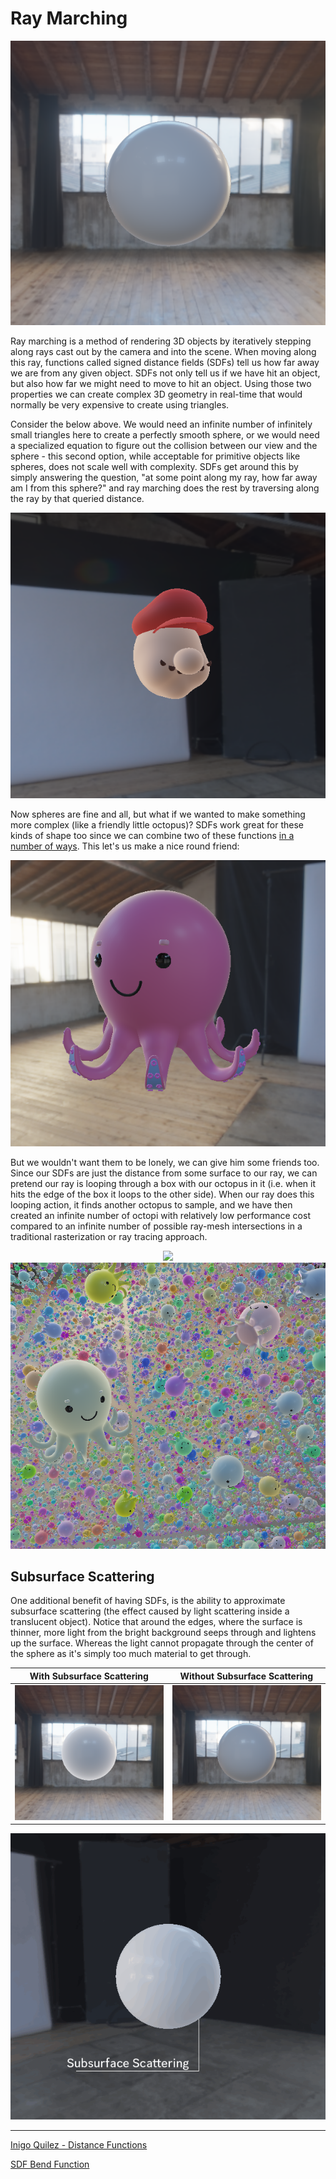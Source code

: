 Ray Marching
======================

<div align="center">
  <img src="Output/subsurface_no_crop.png"/>
</div>

Ray marching is a method of rendering 3D objects by iteratively stepping along rays cast out by the camera and into the scene. When moving along this ray, functions called signed distance fields (SDFs) tell us how far away we are from any given object. SDFs not only tell us if we have hit an object, but also how far we might need to move to hit an object. Using those two properties we can create complex 3D geometry in real-time that would normally be very expensive to create using triangles.

Consider the below above. We would need an infinite number of infinitely small triangles here to create a perfectly smooth sphere, or we would need a specialized equation to figure out the collision between our view and the sphere - this second option, while acceptable for primitive objects like spheres, does not scale well with complexity. SDFs get around this by simply answering the question, "at some point along my ray, how far away am I from this sphere?" and ray marching does the rest by traversing along the ray by that queried distance.

<div align="center">
  <img src="Output/Wahoo.png"/>
</div>

Now spheres are fine and all, but what if we wanted to make something more complex (like a friendly little octopus)? SDFs work great for these kinds of shape too since we can combine two of these functions [in a number of ways](https://iquilezles.org/articles/distfunctions/#:~:text=Primitive%20combinations). This let's us make a nice round friend:

<div align="center">
  <img src="Output/octopus_crop.png"/>
</div>

But we wouldn't want them to be lonely, we can give him some friends too. Since our SDFs are just the distance from some surface to our ray, we can pretend our ray is looping through a box with our octopus in it (i.e. when it hits the edge of the box it loops to the other side). When our ray does this looping action, it finds another octopus to sample, and we have then created an infinite number of octopi with relatively low performance cost compared to an infinite number of possible ray-mesh intersections in a traditional rasterization or ray tracing approach.

<div align="center">
  <img src="Output/Octopus.gif"/>
</div>

<div align="center">
  <img src="Output/octopi_crop.png"/>
</div>

Subsurface Scattering
---------------------

One additional benefit of having SDFs, is the ability to approximate subsurface scattering (the effect caused by light scattering inside a translucent object). Notice that around the edges, where the surface is thinner, more light from the bright background seeps through and lightens up the surface. Whereas the light cannot propagate through the center of the sphere as it's simply too much material to get through.

| With Subsurface Scattering  | Without Subsurface Scattering |
| ------------- | ------------- |
| ![](Output/subsurface_yes_crop.png)  | ![](Output/subsurface_no_crop.png)  |

<div align="center">
  <img src="Output/Subsurface_Overlay.gif"/>
</div>

___

[Inigo Quilez - Distance Functions](https://iquilezles.org/articles/distfunctions/)

[SDF Bend Function](https://www.shadertoy.com/view/3llfRl)
